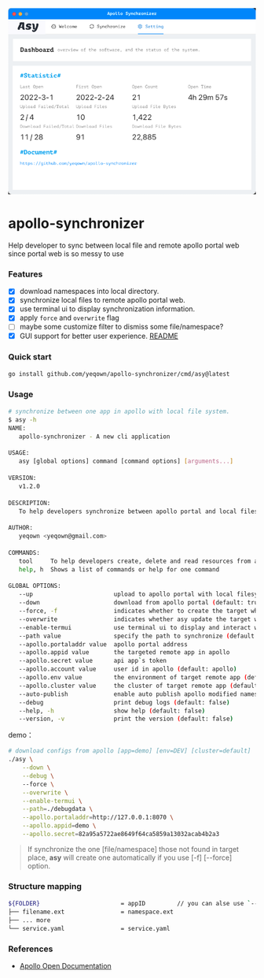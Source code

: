 <img src="./assets/shot1.png" />

# apollo-synchronizer
Help developer to sync between local file and remote apollo portal web since portal web is so messy to use

### Features

- [x] download namespaces into local directory.
- [x] synchronize local files to remote apollo portal web.
- [x] use terminal ui to display synchronization information.
- [x] apply `force` and `overwrite` flag
- [ ] maybe some customize filter to dismiss some file/namespace?
- [x] GUI support for better user experience. [README](./cmd/gui/README.md)

### Quick start

```sh
go install github.com/yeqown/apollo-synchronizer/cmd/asy@latest
```

### Usage

```sh
# synchronize between one app in apollo with local file system.
$ asy -h
NAME:
   apollo-synchronizer - A new cli application

USAGE:
   asy [global options] command [command options] [arguments...]

VERSION:
   v1.2.0

DESCRIPTION:
   To help developers synchronize between apollo portal and local filesystem.

AUTHOR:
   yeqown <yeqown@gmail.com>

COMMANDS:
   tool     To help developers create, delete and read resources from apollo portal.
   help, h  Shows a list of commands or help for one command

GLOBAL OPTIONS:
   --up                       upload to apollo portal with local filesystem (default: false)
   --down                     download from apollo portal (default: true)
   --force, -f                indicates whether to create the target while it not exists. (default: false)
   --overwrite                indicates whether asy update the target while it exists. (default: true)
   --enable-termui            use terminal ui to display and interact with instead of logs (default: false)
   --path value               specify the path to synchronize (default: /Users/med/.apollo-synchronizer)
   --apollo.portaladdr value  apollo portal address
   --apollo.appid value       the targeted remote app in apollo
   --apollo.secret value      api app`s token
   --apollo.account value     user id in apollo (default: apollo)
   --apollo.env value         the environment of target remote app (default: DEV)
   --apollo.cluster value     the cluster of target remote app (default: default)
   --auto-publish             enable auto publish apollo modified namespace. (default: false)
   --debug                    print debug logs (default: false)
   --help, -h                 show help (default: false)
   --version, -v              print the version (default: false)
```

demo： 

```sh
# download configs from apollo [app=demo] [env=DEV] [cluster=default] 
./asy \
    --down \
    --debug \ 
    --force \
    --overwrite \
    --enable-termui \
    --path=./debugdata \
    --apollo.portaladdr=http://127.0.0.1:8070 \
    --apollo.appid=demo \
    --apollo.secret=82a95a5722ae8649f64ca5859a13032acab4b2a3
```

> If synchronize the one [file/namespace] those not found in target place, 
> **asy** will create one automatically if you use [-f] [--force] option.


### Structure mapping

```sh
${FOLDER}       				= appID         // you can alse use `--appId` to specify.
├── filename.ext				= namespace.ext
├── ... more
└── service.yaml				= service.yaml
```

### References

- [Apollo Open Documentation](https://github.com/apolloconfig/apollo/wiki/Apollo%E5%BC%80%E6%94%BE%E5%B9%B3%E5%8F%B0)